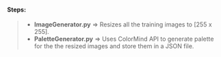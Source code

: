 #### Steps: 

> - **ImageGenerator.py** => Resizes all the training images to [255 x 255].
> - **PaletteGenerator.py** => Uses ColorMind API to generate palette for the the resized images and store them in a JSON file. 


